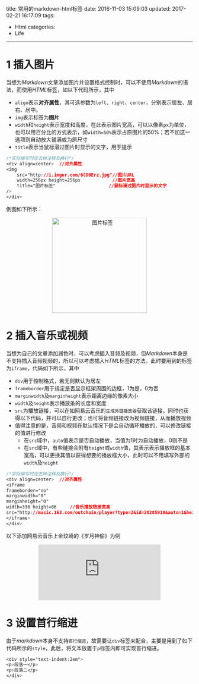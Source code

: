 title: 常用的markdown-html标签
date: 2016-11-03 15:09:03
updated: 2017-02-21 16:17:09
tags:
- Html
categories:
- Life
---
# 1 插入图片

当想为*Markdown*文章添加图片并设置格式控制时，可以不使用*Markdown*的语法，而使用*HTML*标签，如以下代码所示，其中

- `align`表示**对齐属性**，其可选参数为`left`、`right`、`center`，分别表示居左、居右、居中。
- `img`表示标签为**图片**
- `width`和`height`表示宽度和高度，在此表示图片宽高，可以以像素`px`为单位，也可以用百分比的方式表示，如`width=50%`表示占原图片的50%；若不加这一选项则自动放大铺满或为原尺寸
- `title`表示当鼠标滑过图片时显示的文字，用于提示

```css
/*实际编写时应去掉注释及换行*/
<div align=center>  //对齐属性
<img    
    src="http://i.imgur.com/6CD0Erz.jpg"//图片URL
    width=256px height=256px            //图片宽高
    title="图片标签"                    //鼠标滑过图片时显示的文字
/>
</div>
```
例图如下所示：
<div align=center>
<img src="http://i.imgur.com/6CD0Erz.jpg" width=256px height=256px title="图片标签"/>
</div>

# 2 插入音乐或视频

当想为自己的文章添加润色时，可以考虑插入音频及视频，但*Markdown*本身是不支持插入音频视频的，所以可以考虑插入*HTML*标签的方法。此时要用到的标签为`iframe`，代码如下所示，其中

- `div`用于控制格式，若无则默认为居左
- `frameborder`用于规定是否显示框架周围的边框，1为是，0为否
- `marginwidth`及`marginheight`表示距离边缘的像素大小
- `width`及`height`表示播放条的长度和宽度
- `src`为播放链接，可以在如网易云音乐的`生成外链播放器`获取该链接，同时也获得以下代码，并可以自行更改；也可将音频链接改为视频链接，从而播放视频
- 值得注意的是，音频和视频在默认情况下是会自动循环播放的，可以修改链接的值进行修改
    - 在`src`域中，`auto`值表示是否自动播放，当值为1时为自动播放，0则不是
    - 在`src`域中，有些链接会附有`height`或`width`值，其表示表示播放框的基本宽高，可以更换其值以获得想要的播放框大小，此时可以不用填写外部的`width`及`height`

```css
/*实际编写时应去掉注释及换行*/
<div align=center>  //对齐属性
<iframe 
frameborder="no" 
marginwidth="0" 
marginheight="0" 
width=330 height=86     //音乐播放链接宽高
src="http://music.163.com/outchain/player?type=2&id=28285910&auto=1&height=66">     //音乐链接
</iframe>
</div>
```

以下添加网易云音乐上金玟崎的《岁月神偷》为例
<div align=center>
<iframe frameborder="no" border="0" marginwidth="0" marginheight="0" width=330 src="http://music.163.com/outchain/player?type=2&id=28285910&auto=1&height=158">
</iframe>
</div>

# 3 设置首行缩进

由于*markdown*本身不支持`首行缩进`，故需要让`div`标签来配合，主要是用到了如下代码所示的`style`，此后，将文本放置于`p`标签内即可实现首行缩进。

```css
<div style="text-indent:2em">
<p>段落一</p>
<p>段落二</p>
</div>
```